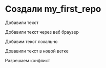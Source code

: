 ﻿# Создали my_first_repo

Добавили текст

Добавили текст через веб браузер

Добавим текст локально

Довавили текст в новой ветке

Разрешаем конфликт
